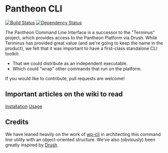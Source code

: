 Pantheon CLI
============

[![Build Status](https://travis-ci.org/pantheon-systems/cli.svg?branch=master)](https://travis-ci.org/pantheon-systems/cli) [![Dependency Status](https://gemnasium.com/pantheon-systems/cli.svg)](https://gemnasium.com/pantheon-systems/cli)

The Pantheon Command Line Interface is a successor to the "Terminus" project, which provides access to the Pantheon Platform via Drush. While Terminus has provided great value (and we're going to keep the name in the product), we felt that it was important to have a first-class standalone CLI toolkit:

- That we could distribute as an independent executable.
- Which could "wrap" other commands that run on the platform.

If you would like to contribute, pull requests are welcome!

Important articles on the wiki to read
------------

[Installation](https://github.com/pantheon-systems/cli/wiki/Installation)
[Usage](https://github.com/pantheon-systems/cli/wiki/Usage)

Credits
-------
We have leaned heavily on the work of [wp-cli](http://wp-cli.org/) in architecting this command line utility with an object-oriented structure. We've also (obviously) been greatly inspired by [Drush](http://drush.ws/).
